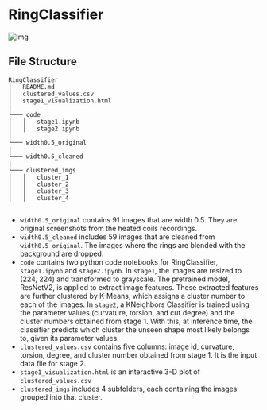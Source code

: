 # RingClassifier

![img](https://cdn.glitch.global/e5a0073c-51a7-49c3-9e59-c94e5732abbf/schema%20graph.jpeg?v=1705119210206)

## File Structure
```
RingClassifier
│   README.md
│   clustered_values.csv   
│   stage1_visualization.html
|
└─── code
│   │   stage1.ipynb
│   │   stage2.ipynb
│   
└─── width0.5_original
|
└─── width0.5_cleaned
|
└─── clustered_imgs
│   │   cluster_1
│   │   cluster_2
│   │   cluster_3
│   │   cluster_4
   
```

- `width0.5_original` contains 91 images that are width 0.5. They are original screenshots from the heated coils recordings.
- `width0.5_cleaned` includes 59 images that are cleaned from `width0.5_original`. The images where the rings are blended with the background are dropped. 
- `code` contains two python code notebooks for RingClassifier, `stage1.ipynb` and `stage2.ipynb`. In `stage1`, the images are resized to (224, 224) and transformed to grayscale. The pretrained model, ResNetV2, is applied to extract image features. These extracted features are further clustered by K-Means, which assigns a cluster number to each of the images. In `stage2`, a KNeighbors Classifier is trained using the parameter values (curvature, torsion, and cut degree) and the cluster numbers obtained from stage 1. With this, at inference time, the classifier predicts which cluster the unseen shape most likely belongs to, given its parameter values.
- `clustered_values.csv` contains five columns: image id, curvature, torsion, degree, and cluster number obtained from stage 1. It is the input data file for stage 2.
- `stage1_visualization.html` is an interactive 3-D plot of `clustered_values.csv`
- `clustered_imgs` includes 4 subfolders, each containing the images grouped into that cluster. 
